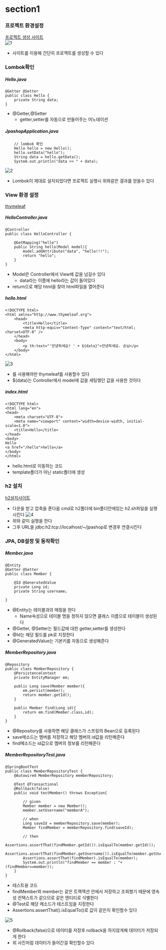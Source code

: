 # section1

### 프로젝트 환경설정
[프로젝트 생성 사이트](https://start.spring.io/)   
![1](./images/section1/1.png)   
- 사이트를 이용해 간단히 프로젝트를 생성할 수 있다

### Lombok확인
##### Hello.java
```
@Getter @Setter
public class Hello {
    private String data;
}
```
- @Getter,@Setter
    - getter,setter를 자동으로 만들어주는 어노테이션

##### JpashopApplication.java
```
	// lombok 확인
	Hello hello = new Hello();
	hello.setData("hello");
	String data = hello.getData();
	System.out.println("data >> " + data);
```
![2](./images/section1/2.png)   
- Lombok이 제대로 설치되었다면 프로젝트 실행시 위와같은 결과를 얻을수 있다

### View 환경 설정
[thymeleaf](https://www.thymeleaf.org/)

##### HelloController.java
```
@Controller
public class HelloController {
    
    @GetMapping("hello")
    public String hello(Model model){
        model.addAttribute("data", "hello!!!");
        return "hello";
    }
}
```
- Model은 Controller에서 View에 값을 넘길수 있다
    - data라는 이름에 hello라는 값이 들어있다
- return으로 해당 html을 찾아 html파일을 열어준다

##### hello.html
```
<!DOCTYPE html>
<html xmlns="http://www.thymeleaf.org">
    <head>
        <title>Hello</title>
        <meta http-equiv="Content-Type" content="text/html; charset=UTF-8" />
    </head>
    <body>
        <p th:text="'안녕하세요! ' + ${data}">안녕하세요. 손님</p>
    </body>
</html>
```
![3](./images/section1/3.png)  
- <html xmlns="http://www.thymeleaf.org">를 사용해야만 thymeleaf를 사용할수 있다
- ${data}는 Controller에서 model에 값을 세팅했던 값을 사용한 것이다

##### index.html
```
<!DOCTYPE html>
<html lang="en">
<head>
    <meta charset="UTF-8">
    <meta name="viewport" content="width=device-width, initial-scale=1.0">
    <title>Hello</title>
</head>
<body>
Hello
<a href="/hello">hello</a>
</body>
</html>
```
- hello.html로 이동하는 코드
- template폴더가 아닌 static폴더에 생성

### h2 설치
[h2설치사이트](https://www.h2database.com/html/main.html)   
- 다운을 받고 압축을 푼다음 cmd로 h2폴더에 bin폴더안에있는 h2.sh파일을 실행시킨다
![4](./images/section1/4.png)   
- 위와 같이 실행을 한다
- 그후 URL을 jdbc:h2:tcp://localhost/~/jpashop로 변경후 연결시킨다

### JPA, DB설정 및 동작확인
##### Member.java
```
@Entity
@Getter @Setter
public class Member {

    @Id @GeneratedValue
    private Long id;
    private String username;
    
}
```
- @Entity는 테이블과의 매핑을 한다
    - Name속성으로 테이블 명을 정하지 않으면 클래스 이름으로 테이블이 생성된다
- @Getter, @Setter는 필드값에 대한 getter,setter를 생성한다
- @Id는 헤당 필드를 pk로 지정한다
- @GeneratedValue는 기본키를 자동으로 생성해준다

##### MemberRepository.java
```
@Repository
public class MemberRepository {
    @PersistenceContext
    private EntityManager em;

    public Long save(Member member){
        em.persist(member);
        return member.getId();
    }

    public Member find(Long id){
        return em.find(Member.class,id);
    }
}
```
- @Repository를 사용하면 해당 클래스가 스프링의 Bean으로 등록된다
- save메소드는 멤버를 저장하고 해당 멤버의 id값을 리턴해준다
- find메소드는 id값으로 멤버의 정보를 리턴해준다

##### MemberRepositoryTest.java
```
@SpringBootTest
public class MemberRepositoryTest {
    @Autowired MemberRepository memberRepository;

    @Test @Transactional
    @Rollback(false)
    public void testMember() throws Exception{

        // given
        Member member = new Member();
        member.setUsername("memberA");
        
        // when
        Long saveId = memberRepository.save(member);
        Member findMember = memberRepository.find(saveId);
        
        // then
        Assertions.assertThat(findMember.getId()).isEqualTo(member.getId());
        Assertions.assertThat(findMember.getUsername()).isEqualTo(member.getUsername());
        Assertions.assertThat(findMember).isEqualTo(member);
        System.out.println("findMember == member : "+ (findMember==member));
    }
}
```
- 테스트용 코드
- findMember와 member는 같은 트랙잭션 안에서 저장하고 조회했기 때문에 영속성 컨택스트가 같으므로 같은 엔티티로 식별한다
- @Test로 해당 메소드가 테스트임을 지정한다
- Assertions.assertThat().isEqualTo()로 값이 같은지 확인할수 있다
   
![5](./images/section1/5.png)   
- @Rollback(false)으로 테이터를 저장후 rollback을 하지않게해 데이터가 저장되게 한다
- 위 사진처럼 데이터가 들어간걸 확인할수 있다